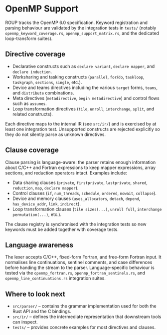 # OpenMP Support

ROUP tracks the OpenMP 6.0 specification.  Keyword registration and parsing
behaviour are validated by the integration tests in `tests/` (notably
`openmp_keyword_coverage.rs`, `openmp_support_matrix.rs`, and the dedicated
loop-transform suites).

## Directive coverage

- Declarative constructs such as `declare variant`, `declare mapper`, and
  `declare induction`.
- Worksharing and tasking constructs (`parallel`, `for`/`do`, `taskloop`,
  `taskgraph`, `sections`, `single`, etc.).
- Device and teams directives including the various `target` forms, `teams`, and
  `distribute` combinations.
- Meta directives (`metadirective`, `begin metadirective`) and control flows
  such as `assumes`.
- Loop transformation directives (`tile`, `unroll`, `interchange`, `split`, and
  related constructs).

Each directive maps to the internal IR (see `src/ir/`) and is exercised by at
least one integration test.  Unsupported constructs are rejected explicitly so
they do not silently parse as unknown directives.

## Clause coverage

Clause parsing is language-aware: the parser retains enough information about
C/C++ and Fortran expressions to keep mapper expressions, array sections, and
reduction operators intact.  Examples include:

- Data sharing clauses (`private`, `firstprivate`, `lastprivate`, `shared`,
  `reduction`, `map`, `declare mapper`).
- Control clauses (`if`, `num_threads`, `schedule`, `ordered`, `nowait`,
  `collapse`).
- Device and memory clauses (`uses_allocators`, `detach`, `depend`,
  `has_device_addr`, `link`, `indirect`).
- Loop transformation clauses (`tile sizes(...)`, `unroll full`,
  `interchange permutation(...)`, etc.).

The clause registry is synchronised with the integration tests so new keywords
must be added together with coverage tests.

## Language awareness

The lexer accepts C/C++, fixed-form Fortran, and free-form Fortran input.  It
normalises line continuations, sentinel comments, and case differences before
handing the stream to the parser.  Language-specific behaviour is tested via the
`openmp_fortran.rs`, `openmp_fortran_sentinels.rs`, and `openmp_line_continuations.rs`
integration suites.

## Where to look next

- `src/parser/` – contains the grammar implementation used for both the Rust API
  and the C bindings.
- `src/ir/` – defines the intermediate representation that downstream tools can
  inspect.
- `tests/` – provides concrete examples for most directives and clauses.
